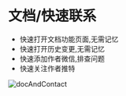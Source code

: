 ---
---

# 文档/快速联系

- <ColorIcon icon="doc1" /> 快速打开文档功能页面,无需记忆
- <ColorIcon icon="changelog" /> 快速打开历史变更,无需记忆
- <ColorIcon icon="weixin" /> 快速添加作者微信,排查问题
- <ColorIcon icon="twitter" /> 快速关注作者推特

![docAndContact](/img/docAndContact.png)
